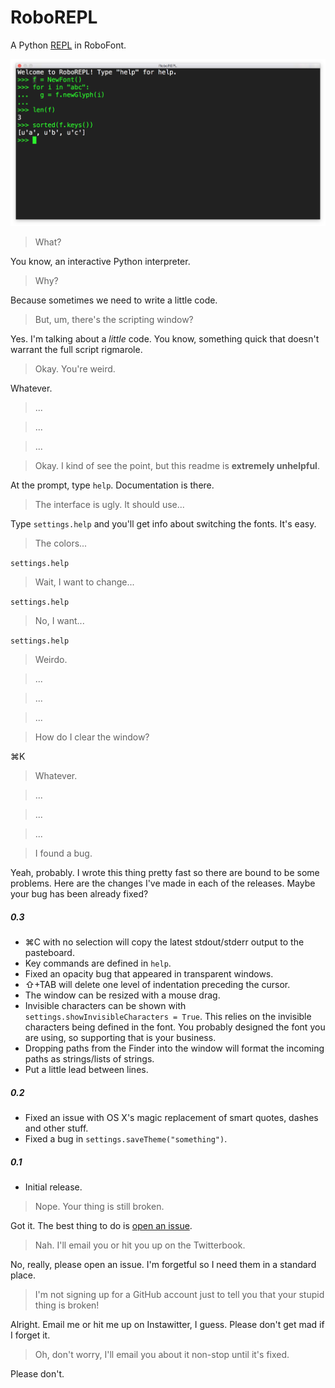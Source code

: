 # RoboREPL

A Python [REPL](https://en.wikipedia.org/wiki/Read–eval–print_loop) in RoboFont.

![Screen Shot](screenshot.png "Screen Shot")

> What?

You know, an interactive Python interpreter.

> Why?

Because sometimes we need to write a little code.

> But, um, there's the scripting window?

Yes. I'm talking about a *little* code. You know, something quick that doesn't warrant the full script rigmarole.

> Okay. You're weird.

Whatever.

> ...

> ...

> ...

> Okay. I kind of see the point, but this readme is **extremely unhelpful**.

At the prompt, type `help`. Documentation is there.

> The interface is ugly. It should use...

Type `settings.help` and you'll get info about switching the fonts. It's easy.

> The colors...

`settings.help`

> Wait, I want to change...

`settings.help`

> No, I want...

`settings.help`

> Weirdo.

> ...

> ...

> ...

> How do I clear the window?

 ⌘K

> Whatever.

> ...

> ...

> ...

> I found a bug.

Yeah, probably. I wrote this thing pretty fast so there are bound to be some problems. Here are the changes I've made in each of the releases. Maybe your bug has been already fixed?

##### 0.3

- ⌘C with no selection will copy the latest stdout/stderr output to the pasteboard.
- Key commands are defined in `help`.
- Fixed an opacity bug that appeared in transparent windows.
- ⇧+TAB will delete one level of indentation preceding the cursor.
- The window can be resized with a mouse drag.
- Invisible characters can be shown with `settings.showInvisibleCharacters = True`. This relies on the invisible characters being defined in the font. You probably designed the font you are using, so supporting that is your business.
- Dropping paths from the Finder into the window will format the incoming paths as strings/lists of strings.
- Put a little lead between lines.

##### 0.2

- Fixed an issue with OS X's magic replacement of smart quotes, dashes and other stuff.
- Fixed a bug in `settings.saveTheme("something")`.

##### 0.1

- Initial release.

> Nope. Your thing is still broken.

Got it. The best thing to do is [open an issue](https://github.com/typesupply/roborepl/issues).

> Nah. I'll email you or hit you up on the Twitterbook.

No, really, please open an issue. I'm forgetful so I need them in a standard place.

> I'm not signing up for a GitHub account just to tell you that your stupid thing is broken!

Alright. Email me or hit me up on Instawitter, I guess. Please don't get mad if I forget it.

> Oh, don't worry, I'll email you about it non-stop until it's fixed.

Please don't.